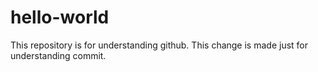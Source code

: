 # hello-world
This repository is for understanding github.
This change is made just for understanding commit.
